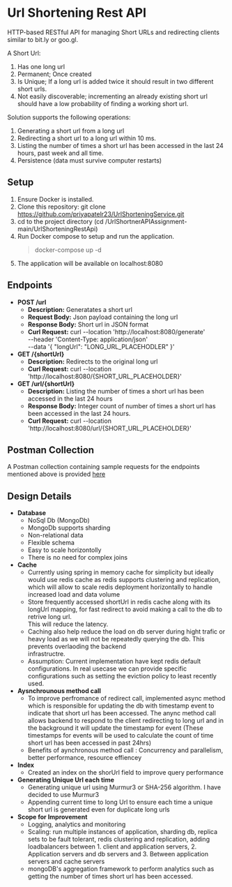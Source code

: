 
# Url Shortening Rest API

HTTP-based RESTful API for managing Short URLs and redirecting clients similar to bit.ly or goo.gl. 

A Short Url: 
1. Has one long url 
2. Permanent; Once created 
3. Is Unique; If a long url is added twice it should result in two different short urls. 
4. Not easily discoverable; incrementing an already existing short url should have a low probability of finding a working short url. 

Solution supports the following operations: 
1. Generating a short url from a long url 
2. Redirecting a short url to a long url within 10 ms. 
3. Listing the number of times a short url has been accessed in the last 24 hours, past week and all time. 
4. Persistence (data must survive computer restarts) 

## Setup
1. Ensure Docker is installed.
2. Clone this repository:
   git clone https://github.com/priyapatelr23/UrlShorteningService.git
3. cd to the project directory (cd /UrlShortnerAPIAssignment-main/UrlShorteningRestApi)
4. Run Docker compose to setup and run the application.
   > docker-compose up -d
5. The application will be available on localhost:8080

## Endpoints
- **POST /url**
  - **Description:** Generatates a short url
  - **Request Body:** Json payload containing the long url
  - **Response Body:** Short url in JSON format
  - **Curl Request:** curl --location 'http://localhost:8080/generate' \
--header 'Content-Type: application/json' \
--data '{
    "longUrl": "LONG_URL_PLACEHODLER"
}'
- **GET /{shortUrl}**
  - **Description:** Redirects to the original long url
  - **Curl Request:** curl --location 'http://localhost:8080/{SHORT_URL_PLACEHOLDER}'
- **GET /url/{shortUrl}**
  - **Description:** Listing the number of times a short url has been accessed in the last 24 hours
  - **Response Body:** Integer count of number of times a short url has been accessed in the last 24 hours.
  - **Curl Request:** curl --location 'http://localhost:8080/url/{SHORT_URL_PLACEHOLDER}'

## Postman Collection

A Postman collection containing sample requests for the endpoints mentioned above is provided [here](https://drive.google.com/file/d/1ecZNyGesfmoGuawd3-VhzjAuw8gO69Ru/view?usp=sharing)

## Design Details
 - **Database**
      - NoSql Db (MongoDb)
      - MongoDb supports sharding
      - Non-relational data
      - Flexible schema
      - Easy to scale horizontolly
      - There is no need for complex joins
- **Cache**
     - Currently using spring in memory cache for simplicity but ideally would use redis cache as redis supports clustering and replication, which will allow to scale redis deployment horizontally to handle increased load and data volume
     - Store frequently accessed shortUrl in redis cache along with its longUrl mapping, for fast redirect to avoid making a call to the db to retrive long url.    
     This will reduce the latency.
     - Caching also help reduce the load on db server during hight trafic or heavy load as we will not be repeatedly querying the db. This prevents overlaoding the backend    
     infrastructre.
     - Assumption: Current implementation have kept redis default configurations. In real usecase we can provide specific configurations such as setting the eviction policy 
     to least recently used.
- **Aysnchrounous method call**
     - To improve perfromance of redirect call, implemented async method which is responsible for updating the db with timestamp event to indicate that short url has       been accessed. The anync method call allows backend to respond to the client redirecting to long url and in the background it will update the timestamp for event      (These timestamps for events will be used to calculate the count of time short url has been accessed in past 24hrs)
     - Benefits of aynchronous method call : Concurrency and parallelism, better performance, resource effiencey
- **Index**
     - Created an index on the shorUrl field to improve query performance
- **Generating Unique Url each time**
     - Generating unique url using Murmur3 or SHA-256 algorithm. I have decided to use Murmur3
     - Appending current time to long Url to ensure each time a unique short url is generated even for duplicate long urls
- **Scope for Improvement**
     - Logging, analytics and monitoring
     - Scaling:  run multiple instances of application, sharding db, replica sets to be fault tolerant, redis clustering and replication, adding loadbalancers between       1. client and application servers, 2. Application servers and db servers and 3. Between application servers and cache servers
     - mongoDB's aggregation framework to perform analytics such as getting the number of times short url has been accessed. 
